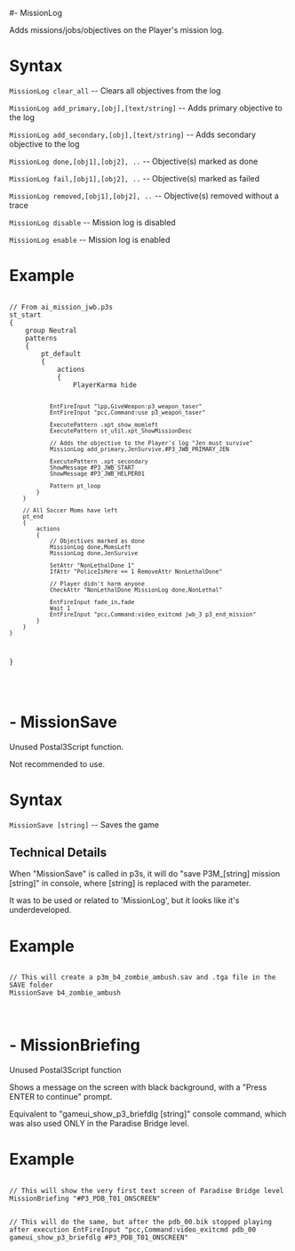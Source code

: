 #- MissionLog
<p>Adds missions/jobs/objectives on the Player's mission log.
<h1>Syntax</h1>
<p><code class="language-js">MissionLog clear_all</code> -- Clears all objectives from the log
<p><code class="language-js">MissionLog add_primary,[obj],[text/string]</code> -- Adds primary objective to the log
<p><code class="language-js">MissionLog add_secondary,[obj],[text/string]</code> -- Adds secondary objective to the log
<p><code class="language-js">MissionLog done,[obj1],[obj2], ..</code> -- Objective(s) marked as done
<p><code class="language-js">MissionLog fail,[obj1],[obj2], ..</code> -- Objective(s) marked as failed
<p><code class="language-js">MissionLog removed,[obj1],[obj2], ..</code> -- Objective(s) removed without a trace
<p><code class="language-js">MissionLog disable</code> -- Mission log is disabled
<p><code class="language-js">MissionLog enable</code> -- Mission log is enabled
<h1>Example</h1>
<pre><code class="language-js">
// From ai_mission_jwb.p3s
st_start
{
	group Neutral
	patterns 
	{
		pt_default
		{
			actions
			{
				PlayerKarma hide
				
				EntFireInput "lpp,GiveWeapon:p3_weapon_taser"
				EntFireInput "pcc,Command:use p3_weapon_taser"
				
				ExecutePattern .xpt_show_momleft
				ExecutePattern st_util.xpt_ShowMissionDesc
				
				// Adds the objective to the Player's log "Jen must survive"
				MissionLog add_primary,JenSurvive,#P3_JWB_PRIMARY_JEN
				
				ExecutePattern .xpt_secondary
				ShowMessage #P3_JWB_START
				ShowMessage #P3_JWB_HELPER01
				
				Pattern pt_loop
			}
		}
		
		// All Soccer Moms have left
		pt_end
		{
			actions
			{
				// Objectives marked as done
				MissionLog done,MomsLeft
				MissionLog done,JenSurvive
				
				SetAttr "NonLethalDone 1"
				IfAttr "PoliceIsHere == 1 RemoveAttr NonLethalDone"
				
				// Player didn't harm anyone
				CheckAttr "NonLethalDone MissionLog done,NonLethal"
				
				EntFireInput fade_in,fade
				Wait 1
				EntFireInput "pcc,Command:video_exitcmd jwb_3 p3_end_mission"
			}
		}
	}
}
</code></pre>

<br><h1>- MissionSave</h1>
<p>Unused Postal3Script function.
<p>Not recommended to use.
<h1>Syntax</h1>
<p><code class="language-js">MissionSave [string]</code> -- Saves the game
<h2>Technical Details</h2>
<p>When "MissionSave" is called in p3s, it will do "save P3M_[string] mission [string]" in console, where [string] is replaced with the parameter.
<p>It was to be used or related to 'MissionLog', but it looks like it's underdeveloped.
<h1>Example</h1>
<pre><code class="language-js">
// This will create a p3m_b4_zombie_ambush.sav and .tga file in the SAVE folder
MissionSave b4_zombie_ambush
</code></pre>

<br><h1>- MissionBriefing</h1>
<p>Unused Postal3Script function
<p>Shows a message on the screen with black background, with a "Press ENTER to continue" prompt.
<p>Equivalent to "gameui_show_p3_briefdlg [string]" console command, which was also used ONLY in the Paradise Bridge level.
<h1>Example</h1>
<pre><code class="language-js">
// This will show the very first text screen of Paradise Bridge level
MissionBriefing "#P3_PDB_T01_ONSCREEN"

// This will do the same, but after the pdb_00.bik stopped playing after execution
EntFireInput "pcc,Command:video_exitcmd pdb_00 gameui_show_p3_briefdlg #P3_PDB_T01_ONSCREEN"
</code></pre>